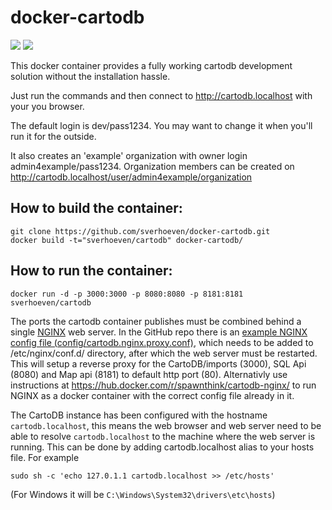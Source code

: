 docker-cartodb
==============

[![](https://images.microbadger.com/badges/image/sverhoeven/cartodb.svg)](https://microbadger.com/#/images/sverhoeven/cartodb "Get your own image badge on microbadger.com")
[![](https://images.microbadger.com/badges/version/sverhoeven/cartodb.svg)](https://hub.docker.com/r/sverhoeven/cartodb/)

This docker container provides a fully working cartodb development solution
without the installation hassle.

Just run the commands and then connect to http://cartodb.localhost with your you browser.

The default login is dev/pass1234. You may want to change it when you'll run
it for the outside.

It also creates an 'example' organization with owner login admin4example/pass1234.
Organization members can be created on http://cartodb.localhost/user/admin4example/organization

How to build the container:
---------------------------

```
git clone https://github.com/sverhoeven/docker-cartodb.git
docker build -t="sverhoeven/cartodb" docker-cartodb/
```

How to run the container:
-------------------------

```
docker run -d -p 3000:3000 -p 8080:8080 -p 8181:8181 sverhoeven/cartodb
```

The ports the cartodb container publishes must be combined behind a single [NGINX](http://nginx.org/) web server. 
In the GitHub repo there is an [example NGINX config file (config/cartodb.nginx.proxy.conf)](https://github.com/sverhoeven/docker-cartodb/blob/master/config/cartodb.nginx.proxy.conf), which needs to be added to /etc/nginx/conf.d/ directory, after which the web server must be restarted.
This will setup a reverse proxy for the CartoDB/imports (3000), SQL Api (8080) and Map api (8181) to default http port (80).
Alternativly use instructions at https://hub.docker.com/r/spawnthink/cartodb-nginx/ to run NGINX as a docker container with the correct config file already in it.

The CartoDB instance has been configured with the hostname `cartodb.localhost`, this means the web browser and web server need to be able to resolve `cartodb.localhost` to the machine where the web server is running.
This can be done by adding cartodb.localhost alias to your hosts file. For example
```
sudo sh -c 'echo 127.0.1.1 cartodb.localhost >> /etc/hosts'
```
(For Windows it will be `C:\Windows\System32\drivers\etc\hosts`)
